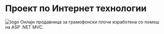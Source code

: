 # Проект по Интернет технологии
![logo](https://user-images.githubusercontent.com/58647649/154161864-125de816-4553-43cf-a7f3-2c1d00b61095.png)
Онлајн продавница за грамофонски плочи изработена со помош на ASP .NET MVC.
